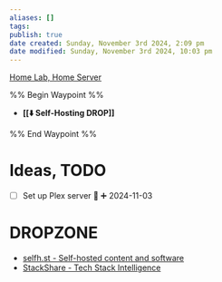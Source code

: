 ```yaml
---
aliases: []
tags: 
publish: true
date created: Sunday, November 3rd 2024, 2:09 pm
date modified: Sunday, November 3rd 2024, 10:03 pm
---
```


[Home Lab, Home Server](../📁%2007%20-%20Cybersader%20Arsenal/Home%20Lab,%20Home%20Server/Home%20Lab,%20Home%20Server.md)

%% Begin Waypoint %%
- **[[⬇️ Self-Hosting DROP]]**

%% End Waypoint %%
# Ideas, TODO

- [ ] Set up Plex server 🔺 ➕ 2024-11-03

# DROPZONE

- [selfh.st - Self-hosted content and software](https://selfh.st/)
- [StackShare - Tech Stack Intelligence](https://stackshare.io/)
